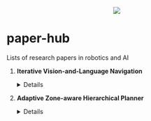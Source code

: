 <p align="center">
   <img src="https://img.shields.io/badge/STATUS-EN%20DESAROLLO-green">
</p>
   
# paper-hub

Lists of research papers in robotics and AI

1. **Iterative Vision-and-Language Navigation**
   <details>
   <summary>Details</summary>
   
   **Abstract:** We present Iterative Vision-and-Language Navigation (IVLN), a paradigm for evaluating language-guided agents navigating in a persistent environment over time. Existing Vision-and-Language Navigation (VLN) benchmarks erase the agent's memory at the beginning of every episode, testing the ability to perform cold-start navigation with no prior information. However, deployed robots occupy the same environment for long periods of time. The IVLN paradigm addresses this disparity by training and evaluating VLN agents that maintain memory across tours of scenes that consist of up to 100 ordered instruction-following Room-to-Room (R2R) episodes, each defined by an individual language instruction and a target path. We present discrete and continuous Iterative Room-to-Room (IR2R) benchmarks comprising about 400 tours each in 80 indoor scenes. We find that extending the implicit memory of high-performing transformer VLN agents is not sufficient for IVLN, but agents that build maps can benefit from environment persistence, motivating a renewed focus on map-building agents in VLN.

   **Authors:** Jacob Krantz, Shurjo Banerjee, Wang Zhu, Jason Corso, Peter Anderson, Stefan Lee, and Jesse Thomason  
   **CVPR, 2023.** [Paper](https://arxiv.org/abs/2210.03087). [Code](https://github.com/Bill1235813/IVLN). [Website](https://jacobkrantz.github.io/ivln)
   </details>

2. **Adaptive Zone-aware Hierarchical Planner**
   <details>
   <summary>Details</summary>
   
   **Abstract:** The task of Vision-Language Navigation (VLN) is for an embodied agent to reach the global goal according to the instruction. Essentially, during navigation, a series of sub-goals need to be adaptively set and achieved, which is naturally a hierarchical navigation process. However, previous methods leverage a single-step planning scheme, i.e., directly performing navigation action at each step, which is unsuitable for such a hierarchical navigation process. In this paper, we propose an Adaptive Zone-aware Hierarchical Planner (AZHP) to explicitly divides the navigation process into two heterogeneous phases, i.e., sub-goal setting via zone partition/selection (high-level action) and sub-goal executing (low-level action), for hierarchical planning. Specifically, AZHP asynchronously performs two levels of action via the designed State-Switcher Module (SSM). For high-level action, we devise a Scene-aware adaptive Zone Partition (SZP) method to adaptively divide the whole navigation area into different zones on-the-fly. Then the Goal-oriented Zone Selection (GZS) method is proposed to select a proper zone for the current sub-goal. For low-level action, the agent conducts navigation-decision multi-steps in the selected zone. Moreover, we design a Hierarchical RL (HRL) strategy and auxiliary losses with curriculum learning to train the AZHP framework, which provides effective supervision signals for each stage. Extensive experiments demonstrate the superiority of our proposed method, which achieves state-of-the-art performance on three VLN benchmarks (REVERIE, SOON, R2R).

   **Authors:** Chen Gao, Xingyu Peng, Mi Yan, He Wang, Lirong Yang, Haibing Ren, Hongsheng Li and Si Liu  
   **CVPR, 2023.** [Paper](https://openaccess.thecvf.com/content/CVPR2023/papers/Gao_Adaptive_Zone-Aware_Hierarchical_Planner_for_Vision-Language_Navigation_CVPR_2023_paper.pdf) [Code](https://github.com/chengaopro/azhp)
   </details>

